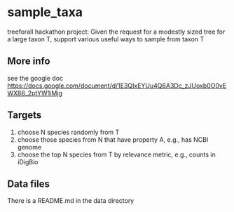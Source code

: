 sample_taxa
===========

treeforall hackathon project: Given the request for a modestly sized tree for a large taxon T, support various useful ways to sample from taxon T

## More info

see the google doc https://docs.google.com/document/d/1E3QIxEYUu4Q6A3Dc_zJUoxb0O0vEWX88_2ptYW1iMjg

## Targets 

1. choose N species randomly from T
2. choose those species from N that have property A, e.g., has NCBI genome
3. choose the top N species from T by relevance metric, e.g., counts in iDigBio

## Data files 

There is a README.md in the data directory
